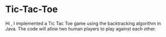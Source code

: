 # Tic-Tac-Toe
 Hi , I implemented a Tic Tac Toe game using the backtracking algorithm in Java. The code will allow two human players to play against each other. 
